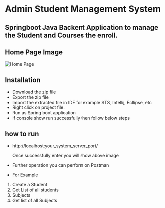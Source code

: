 # Admin Student Management System

## Springboot Java Backent Application to manage the Student and  Courses the enroll.

## Home Page Image
![Home Page](D:\student-admin-system\images\image.png)

## Installation
- Download the zip file
- Export the zip file
- Import the extracted file in IDE for example STS, Intellij, Ecllipse, etc
- Right click on project file.
- Run as Spring boot application
- If console show run successfully then follow below steps
  
## how to run
- http://localhost:your_system_server_port/
  
  Once successfully enter you will show above image

- Further operation you can perform on Postman
- For Example
1) Create a Student
2) Get List of all students
3) Subjects
4) Get list of all Subjects
